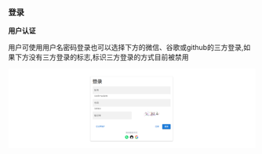 ### 登录

__用户认证__

用户可使用用户名密码登录也可以选择下方的微信、谷歌或github的三方登录,如果下方没有三方登录的标志,标识三方登录的方式目前被禁用

![loginPage.png](../../images/whalealAccount/loginPage.png)

